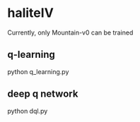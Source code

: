 # haliteIV
Currently, only Mountain-v0 can be trained
## q-learning
python q_learning.py
## deep q network
python dql.py
